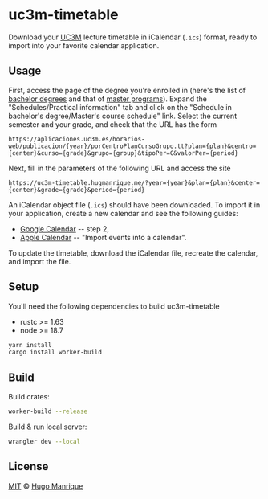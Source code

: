 # uc3m-timetable

Download your [UC3M](https://www.uc3m.es/Home) lecture timetable in iCalendar (`.ics`) format,
ready to import into your favorite calendar application.

## Usage

First, access the page of the degree you're enrolled in (here's the list of [bachelor degrees](https://www.uc3m.es/bachelor-degree/studies)
and that of [master programs](https://www.uc3m.es/postgraduate/programs)). Expand the "Schedules/Practical information" tab and click
on the "Schedule in bachelor's degree/Master's course schedule" link. Select the current semester and your grade, and check
that the URL has the form
```
https://aplicaciones.uc3m.es/horarios-web/publicacion/{year}/porCentroPlanCursoGrupo.tt?plan={plan}&centro={center}&curso={grade}&grupo={group}&tipoPer=C&valorPer={period}
```
Next, fill in the parameters of the following URL and access the site
```
https://uc3m-timetable.hugmanrique.me/?year={year}&plan={plan}&center={center}&grade={grade}&period={period}
```
An iCalendar object file (`.ics`) should have been downloaded. To import it in your application, create a new calendar
and see the following guides:

- [Google Calendar](https://support.google.com/calendar/answer/37118) -- step 2,
- [Apple Calendar](https://support.apple.com/guide/calendar/import-or-export-calendars-icl1023/mac) -- "Import events into a calendar".

To update the timetable, download the iCalendar file, recreate the calendar, and import the file.

## Setup
You'll need the following dependencies to build uc3m-timetable
- rustc >= 1.63
- node >= 18.7

```bash
yarn install
cargo install worker-build
```

## Build
Build crates:
```bash
worker-build --release
```

Build & run local server:
```bash
wrangler dev --local
```

## License

[MIT](LICENSE) &copy; [Hugo Manrique](https://hugmanrique.me)

[license]: https://img.shields.io/github/license/hugmanrique/Cartage.svg
[license-url]: LICENSE